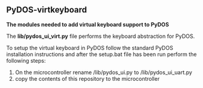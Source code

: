 ## PyDOS-virtkeyboard

**The modules needed to add virtual keyboard support to PyDOS**

The **lib/pydos_ui_virt.py** file performs the keyboard abstraction for PyDOS. 

To setup the virtual keyboard in PyDOS follow the standard PyDOS installation instructions and after
the setup.bat file has been run perform the following steps:

1) On the microcontroller rename /lib/pydos_ui.py to /lib/pydos_ui_uart.py
2) copy the contents of this repository to the microcontroller
